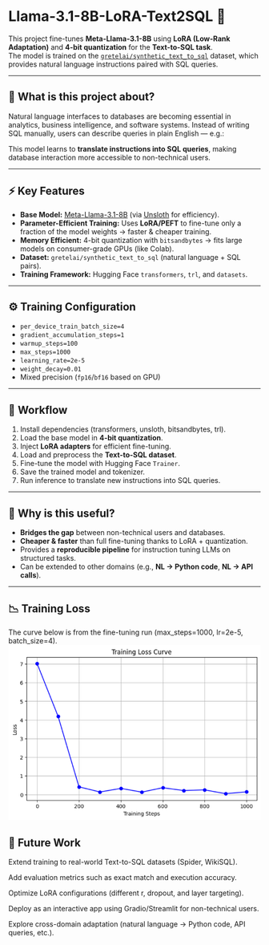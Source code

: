 # Llama-3.1-8B-LoRA-Text2SQL 🚀

This project fine-tunes **Meta-Llama-3.1-8B** using **LoRA (Low-Rank Adaptation)** and **4-bit quantization** for the **Text-to-SQL task**.  
The model is trained on the [`gretelai/synthetic_text_to_sql`](https://huggingface.co/datasets/gretelai/synthetic_text_to_sql) dataset, which provides natural language instructions paired with SQL queries.

---

## 📖 What is this project about?

Natural language interfaces to databases are becoming essential in analytics, business intelligence, and software systems. Instead of writing SQL manually, users can describe queries in plain English — e.g.:


This model learns to **translate instructions into SQL queries**, making database interaction more accessible to non-technical users.

---

## ⚡ Key Features
- **Base Model:** [Meta-Llama-3.1-8B](https://huggingface.co/meta-llama) (via [Unsloth](https://github.com/unslothai/unsloth) for efficiency).  
- **Parameter-Efficient Training:** Uses **LoRA/PEFT** to fine-tune only a fraction of the model weights → faster & cheaper training.  
- **Memory Efficient:** 4-bit quantization with `bitsandbytes` → fits large models on consumer-grade GPUs (like Colab).  
- **Dataset:** `gretelai/synthetic_text_to_sql` (natural language + SQL pairs).  
- **Training Framework:** Hugging Face `transformers`, `trl`, and `datasets`.

---

## ⚙️ Training Configuration
- `per_device_train_batch_size=4`  
- `gradient_accumulation_steps=1`  
- `warmup_steps=100`  
- `max_steps=1000`  
- `learning_rate=2e-5`  
- `weight_decay=0.01`  
- Mixed precision (`fp16`/`bf16` based on GPU)  

---

## 🔧 Workflow
1. Install dependencies (transformers, unsloth, bitsandbytes, trl).  
2. Load the base model in **4-bit quantization**.  
3. Inject **LoRA adapters** for efficient fine-tuning.  
4. Load and preprocess the **Text-to-SQL dataset**.  
5. Fine-tune the model with Hugging Face `Trainer`.  
6. Save the trained model and tokenizer.  
7. Run inference to translate new instructions into SQL queries.

---

## 🎯 Why is this useful?
- **Bridges the gap** between non-technical users and databases.  
- **Cheaper & faster** than full fine-tuning thanks to LoRA + quantization.  
- Provides a **reproducible pipeline** for instruction tuning LLMs on structured tasks.  
- Can be extended to other domains (e.g., **NL → Python code**, **NL → API calls**).

---

## 📉 Training Loss

The curve below is from the fine-tuning run (max_steps=1000, lr=2e-5, batch_size=4).
![Training Loss](assets/loss_curve.png)

## 🔮 Future Work

Extend training to real-world Text-to-SQL datasets (Spider, WikiSQL).

Add evaluation metrics such as exact match and execution accuracy.

Optimize LoRA configurations (different r, dropout, and layer targeting).

Deploy as an interactive app using Gradio/Streamlit for non-technical users.

Explore cross-domain adaptation (natural language → Python code, API queries, etc.).
